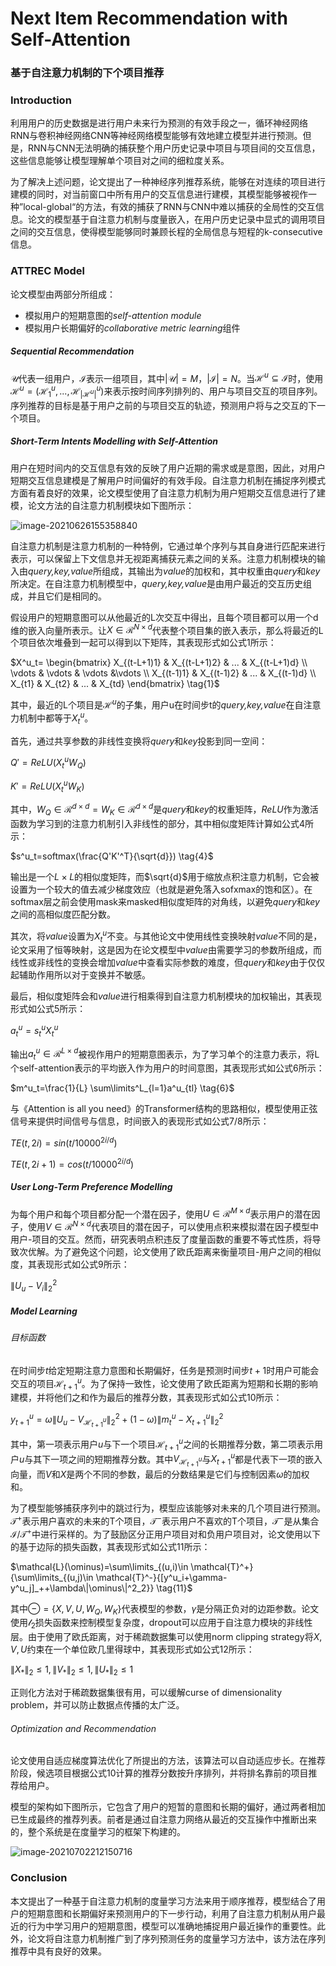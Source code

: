 # Next Item Recommendation with Self-Attention

### 基于自注意力机制的下个项目推荐

### Introduction

利用用户的历史数据是进行用户未来行为预测的有效手段之一，循环神经网络RNN与卷积神经网络CNN等神经网络模型能够有效地建立模型并进行预测。但是，RNN与CNN无法明确的捕获整个用户历史记录中项目与项目间的交互信息，这些信息能够让模型理解单个项目对之间的细粒度关系。

为了解决上述问题，论文提出了一种神经序列推荐系统，能够在对连续的项目进行建模的同时，对当前窗口中所有用户的交互信息进行建模，其模型能够被视作一种”local-global“的方法，有效的捕获了RNN与CNN中难以捕获的全局性的交互信息。论文的模型基于自注意力机制与度量嵌入，在用户历史记录中显式的调用项目之间的交互信息，使得模型能够同时兼顾长程的全局信息与短程的k-consecutive信息。

### ATTREC Model

论文模型由两部分所组成：

- 模拟用户的短期意图的*self-attention module*
- 模拟用户长期偏好的*collaborative metric learning*组件

##### Sequential Recommendation

$\mathcal{U}$代表一组用户，$\mathcal{I}$表示一组项目，其中$|\mathcal{U}|=M$，$|\mathcal{I}|=N$。当$\mathcal{H}^u \subseteq \mathcal{I}$时，使用$\mathcal{H}^u=(\mathcal{H}^u_1,...,\mathcal{H}^u_{|\mathcal{H}^u|})$来表示按时间序列排列的、用户与项目交互的项目序列。序列推荐的目标是基于用户之前的与项目交互的轨迹，预测用户将与之交互的下一个项目。

##### Short-Term Intents Modelling with Self-Attention

用户在短时间内的交互信息有效的反映了用户近期的需求或是意图，因此，对用户短期交互信息建模是了解用户时间偏好的有效手段。自注意力机制在捕捉序列模式方面有着良好的效果，论文模型使用了自注意力机制为用户短期交互信息进行了建模，论文方法的自注意力机制模块如下图所示：

![image-20210626155358840](C:\Users\94247\AppData\Roaming\Typora\typora-user-images\image-20210626155358840.png)

自注意力机制是注意力机制的一种特例，它通过单个序列与其自身进行匹配来进行表示，可以保留上下文信息并无视距离捕获元素之间的关系。注意力机制模块的输入由*query,key,value*所组成，其输出为*value*的加权和，其中权重由*query*和*key*所决定。在自注意力机制模型中，*query,key,value*是由用户最近的交互历史组成，并且它们是相同的。

假设用户的短期意图可以从他最近的L次交互中得出，且每个项目都可以用一个d维的嵌入向量所表示。让$X \in \mathcal{R}^{N\times d}$代表整个项目集的嵌入表示，那么将最近的L个项目依次堆叠到一起可以得到以下矩阵，其表现形式如公式1所示：

$X^u_t= \begin{bmatrix} X_{(t-L+1)1} & X_{(t-L+1)2} & ... & X_{(t-L+1)d} \\ \vdots & \vdots & \vdots &\vdots \\ X_{(t-1)1} & X_{(t-1)2} & ... & X_{(t-1)d} \\ X_{t1} & X_{t2} & ... & X_{td} \end{bmatrix} \tag{1}$

其中，最近的L个项目是$\mathcal{H}^u$的子集，用户u在时间步t的*query,key,value*在自注意力机制中都等于$X^u_t$。

首先，通过共享参数的非线性变换将*query*和*key*投影到同一空间：

$Q'=ReLU(X^u_tW_Q) \tag{2}$

$K'=ReLU(X^u_tW_K) \tag{3}$

其中，$W_Q \in \mathcal{R}^{d \times d} = W_K \in \mathcal{R}^{d \times d}$是*query*和*key*的权重矩阵，*ReLU*作为激活函数为学习到的注意力机制引入非线性的部分，其中相似度矩阵计算如公式4所示：

$s^u_t=softmax(\frac{Q'K'^T}{\sqrt{d}}) \tag{4}$

输出是一个$L \times L$的相似度矩阵，而$\sqrt{d}$用于缩放点积注意力机制，它会被设置为一个较大的值去减少梯度效应（也就是避免落入sofxmax的饱和区）。在softmax层之前会使用mask来masked相似度矩阵的对角线，以避免*query*和*key*之间的高相似度匹配分数。

其次，将*value*设置为$X^u_t$不变。与其他论文中使用线性变换映射*value*不同的是，论文采用了恒等映射，这是因为在论文模型中*value*由需要学习的参数所组成，而线性或非线性的变换会增加*value*中查看实际参数的难度，但*query*和*key*由于仅仅起辅助作用所以对于变换并不敏感。

最后，相似度矩阵会和*value*进行相乘得到自注意力机制模块的加权输出，其表现形式如公式5所示：

$a^u_t=s^u_tX^u_t \tag{5}$

输出$a^u_t \in \mathcal{R}^{L\times d}$被视作用户的短期意图表示，为了学习单个的注意力表示，将L个self-attention表示的平均嵌入作为用户的时间意图，其表现形式如公式6所示：

$m^u_t=\frac{1}{L} \sum\limits^L_{l=1}a^u_{tl} \tag{6}$

与《Attention is all you need》的Transformer结构的思路相似，模型使用正弦信号来提供时间信号与信息，时间嵌入的表现形式如公式7/8所示：

$TE(t,2i)=sin(t/10000^{2i/d}) \tag{7}$

$TE(t,2i+1)=cos(t/10000^{2i/d}) \tag{8}$

##### User Long-Term Preference Modelling

为每个用户和每个项目都分配一个潜在因子，使用$U \in \mathcal{R}^{M \times d}$表示用户的潜在因子，使用$V \in \mathcal{R}^{N \times d}$代表项目的潜在因子，可以使用点积来模拟潜在因子模型中用户-项目的交互。然而，研究表明点积违反了度量函数的重要不等式性质，将导致次优解。为了避免这个问题，论文使用了欧氏距离来衡量项目-用户之间的相似度，其表现形式如公式9所示：

$\left \| U_u-V_i \right \|^2_2 \tag{9}$

##### Model Learning

###### 目标函数

在时间步$t$给定短期注意力意图和长期偏好，任务是预测时间步$t+1$时用户可能会交互的项目$\mathcal{H}^u_{t+1}$。为了保持一致性，论文使用了欧氏距离为短期和长期的影响建模，并将他们之和作为最后的推荐分数，其表现形式如公式10所示：

$y^u_{t+1}=\omega \left \| {U_u-V_{\mathcal{H}^u_{t+1}}} \right \|^2_2 + (1-\omega)\left \|m^u_t-X^u_{t+1}\right \|^2_2 \tag{10}$

其中，第一项表示用户$u$与下一个项目$\mathcal{H}^u_{t+1}$之间的长期推荐分数，第二项表示用户$u$与其下一项之间的短期推荐分数。其中$V_{\mathcal{H}^u_{t+1}}$与$X^u_{t+1}$都是代表下一项的嵌入向量，而$V$和$X$是两个不同的参数，最后的分数结果是它们与控制因素$\omega$的加权和。

为了模型能够捕获序列中的跳过行为，模型应该能够对未来的几个项目进行预测。$\mathcal{T}^+$表示用户喜欢的未来的T个项目，$\mathcal{T}^-$表示用户不喜欢的T个项目，$\mathcal{T}^-$是从集合$\mathcal{I}/\mathcal{T}^+$中进行采样的。为了鼓励区分正用户项目对和负用户项目对，论文使用以下的基于边际的损失函数，其表现形式如公式11所示：

$\mathcal{L}(\ominus)=\sum\limits_{(u,i)\in \mathcal{T}^+}{\sum\limits_{(u,j)\in \mathcal{T}^-}{[y^u_i+\gamma-y^u_j]_++\lambda\|\ominus\|^2_2}} \tag{11}$

其中$\ominus=\{X,V,U,W_Q,W_K\}$代表模型的参数，$\gamma$是分隔正负对的边距参数。论文使用$\mathcal{l}_2$损失函数来控制模型复杂度，dropout可以应用于自注意力模块的非线性层。由于使用了欧氏距离，对于稀疏数据集可以使用norm clipping strategy将$X,V,U$约束在一个单位欧几里得球中，其表现形式如公式12所示：

$\left\|X_*\right\|_2\leqslant1,\left\|V_*\right\|_2\leqslant1,\left\|U_*\right\|_2\leqslant1 \tag{12}$

正则化方法对于稀疏数据集很有用，可以缓解curse of dimensionality problem，并可以防止数据点传播的太广泛。

###### Optimization and Recommendation

论文使用自适应梯度算法优化了所提出的方法，该算法可以自动适应步长。在推荐阶段，候选项目根据公式10计算的推荐分数按升序排列，并将排名靠前的项目推荐给用户。

模型的架构如下图所示，它包含了用户的短暂的意图和长期的偏好，通过两者相加已生成最终的推荐列表。前者是通过自注意力网络从最近的交互操作中推断出来的，整个系统是在度量学习的框架下构建的。

![image-20210702212150716](C:\Users\94247\AppData\Roaming\Typora\typora-user-images\image-20210702212150716.png)

### Conclusion

本文提出了一种基于自注意力机制的度量学习方法来用于顺序推荐，模型结合了用户的短期意图和长期偏好来预测用户的下一步行动，利用了自注意力机制从用户最近的行为中学习用户的短期意图，模型可以准确地捕捉用户最近操作的重要性。此外，论文将自注意力机制推广到了序列预测任务的度量学习方法中，该方法在序列推荐中具有良好的效果。
